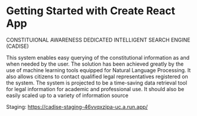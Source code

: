 # Getting Started with Create React App

CONSTITUIONAL AWARENESS DEDICATED INTELLIGENT SEARCH ENGINE (CADISE)

This system enables easy querying of the constitutional information
as and when needed by the user. The solution has been achieved greatly by the use of machine
learning tools equipped for Natural Language Processing. It also allows citizens to contact
qualified legal representatives registered on the system.
The system is projected to be a time-saving data retrieval tool for legal information
for academic and professional use. It should also be easily scaled up to a variety of information
source

Staging: https://cadise-staging-46vvqxzipa-uc.a.run.app/
